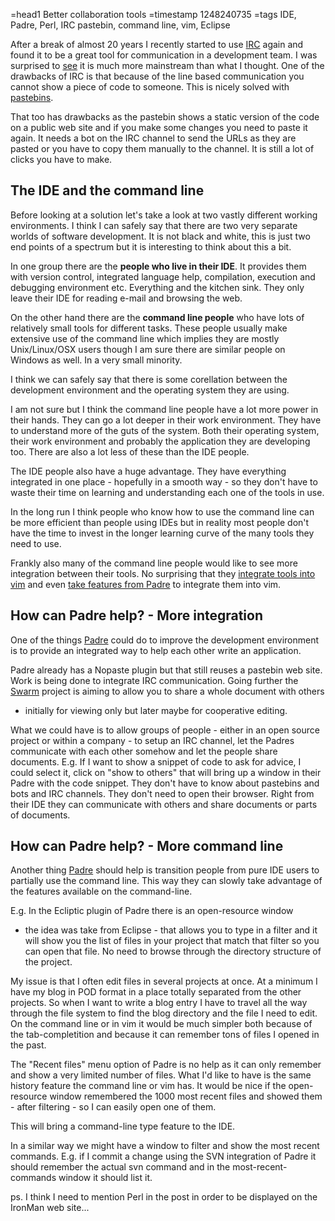 =head1 Better collaboration tools
=timestamp 1248240735
=tags IDE, Padre, Perl, IRC pastebin, command line, vim, Eclipse

After a break of almost 20 years I recently started to use 
<a href="http://en.wikipedia.org/wiki/IRC">IRC</a> again and found it to be a great tool
for communication in a development team. I was surprised to 
<a href="http://www.youtube.com/watch?v=RYQUsp-jxDQ">see</a> it is much more mainstream
than what I thought.  One of the drawbacks of IRC is that because of the line based
communication you cannot show a piece of code to someone. 
This is nicely solved with <a href="http://en.wikipedia.org/wiki/Pastebin">pastebins</a>.

That too has drawbacks as the pastebin shows a static version of the code on a public web site
and if you make some changes you need to paste it again. It needs a bot on the IRC channel to send the URLs
as they are pasted or you have to copy them manually to the channel. It is still a lot of
clicks you have to make. 

<h2>The IDE and the command line</h2>

Before looking at a solution let's take a look at two vastly different working environments.
I think I can safely say that there are two very separate worlds of software development. 
It is not black and white, this is just two end points of a spectrum but it is interesting
to think about this a bit.

In one group there are the <b>people who live in their IDE</b>. It provides them with version control, 
integrated language help, compilation, execution and debugging environment etc. 
Everything and the kitchen sink. They only leave their IDE for reading e-mail and browsing the web.

On the other hand there are the <b>command line people</b> who have lots of relatively small tools
for different tasks. These people usually make extensive use of the command line 
which implies they are mostly Unix/Linux/OSX users though I am sure there are similar people on 
Windows as well. In a very small minority.

I think we can safely say that there is some corellation between the development environment
and the operating system they are using.

I am not sure but I think the command line people have a lot more power in their hands. They can
go a lot deeper in their work environment. They have to understand more of the guts of the system.
Both their operating system, their work environment and probably the application they are developing 
too.  There are also a lot less of these than the IDE people.

The IDE people also have a huge advantage. They have everything integrated in one place -
hopefully in a smooth way - so they don't have to waste their time on learning and understanding
each one of the tools in use. 

In the long run I think people who know how to use the command line can be more efficient than
people using IDEs but in reality most people don't have the time to invest in the longer 
learning curve of the many tools they need to use.

Frankly also many of the command line people would like to see more integration between their tools.
No surprising that they <a href="http://use.perl.org/~Ovid/journal/39007">integrate tools into vim</a>
and even 
<a href="http://code-and-hacks.blogspot.com/2009/07/stealing-from-padre-for-vim-part-3.html">take features from Padre</a> 
to integrate them into vim.

<h2>How can Padre help? - More integration</h2>

One of the things <a href="http://padre.perlide.org/">Padre</a> could do to improve the
development environment is to provide an integrated way to help each other write an application.

Padre already has a Nopaste plugin but that still reuses a pastebin web site.
Work is being done to integrate IRC communication.
Going further the <a href="http://use.perl.org/~Alias/journal/39172">Swarm</a> project is 
aiming to allow you to share a whole document with others
- initially for viewing only but later maybe for cooperative editing.

What we could have is to allow groups of people - either in an open source project or within 
a company - to setup an IRC channel, let the Padres communicate with each other somehow and let 
the people share documents. E.g. If I want to show a snippet of code to ask for advice, 
I could select it, click on "show to others" that will bring up a window in their Padre with 
the code snippet. They don't have to know about pastebins and bots and IRC channels.
They don't need to open their browser. Right from their IDE they can communicate with others
and share documents or parts of documents.

<h2>How can Padre help? - More command line</h2>

Another thing <a href="http://padre.perlide.org/">Padre</a> should help is 
transition people from pure IDE users to partially use the command line. This way they
can slowly take advantage of the features available on the command-line.

E.g. In the Ecliptic plugin of Padre there is an open-resource window 
- the idea was take from Eclipse - that allows you to type in a filter
and it will show you the list of files in your project that match that filter so
you can open that file. No need to browse through the directory structure of the project.

My issue is that I often edit files in several projects at once. At a minimum I 
have my blog in POD format in a place totally separated from the other 
projects. So when I want to write a blog entry I have to travel all the way through
the file system to find the blog directory and the file I need to edit. On the command line
or in vim it would be much simpler both because of the tab-completition and because
it can remember tons of files I opened in the past.

The "Recent files" menu option of Padre is no help as it can only remember and 
show a very limited number of files. What I'd like to have is the same history feature the command line
or vim has. It would be nice if the open-resource window remembered the 1000 
most recent files and showed them - after filtering - so I can easily open one of them.

This will bring a command-line type feature to the IDE.

In a similar way we might have a window to filter and show the most recent commands.
E.g. if I commit a change using the SVN integration of Padre it should remember the actual svn
command and in the most-recent-commands window it should list it.


ps. I think I need to mention Perl in the post in order to be displayed on the IronMan web site...

